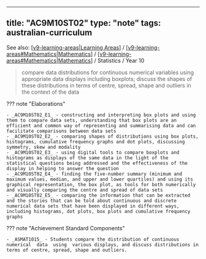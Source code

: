 
---
title: "AC9M10ST02"
type: "note"
tags: australian-curriculum
---

See also: [[v9-learning-areas|Learning Areas]] / [[v9-learning-areas#Mathematics|Mathematics]] / [[v9-learning-areas#Mathematics|Mathematics]] / Statistics / Year 10

> compare data distributions for continuous numerical variables using appropriate data displays including boxplots; discuss the shapes of these distributions in terms of centre, spread, shape and outliers in the context of the data

??? note "Elaborations"

	- _AC9M10ST02_E1_ - constructing and interpreting box plots and using them to compare data sets, understanding that box plots are an efficient and common way of representing and summarising data and can facilitate comparisons between data sets
	- _AC9M10ST02_E2_ - comparing shapes of distributions using box plots, histograms, cumulative frequency graphs and dot plots, discussing symmetry, skew and modality
	- _AC9M10ST02_E3_ - using digital tools to compare boxplots and histograms as displays of the same data in the light of the statistical questions being addressed and the effectiveness of the display in helping to answer the question
	- _AC9M10ST02_E4_ - finding the five-number summary (minimum and maximum values, median, and upper and lower quartiles) and using its graphical representation, the box plot, as tools for both numerically and visually comparing the centre and spread of data sets
	- _AC9M10ST02_E5_ - comparing the information that can be extracted and the stories that can be told about continuous and discrete numerical data sets that have been displayed in different ways, including histograms, dot plots, box plots and cumulative frequency graphs
??? note "Achievement Standard Components"

	- _ASMAT1015_ - Students compare the distribution of continuous numerical  data  using  various displays, and discuss distributions in terms of centre, spread, shape and outliers.

[//begin]: # "Autogenerated link references for markdown compatibility"
[v9-learning-areas|Learning Areas]: ../v9-learning-areas "Learning Areas"
[v9-learning-areas#Mathematics|Mathematics]: ../v9-learning-areas "Learning Areas"
[//end]: # "Autogenerated link references"
